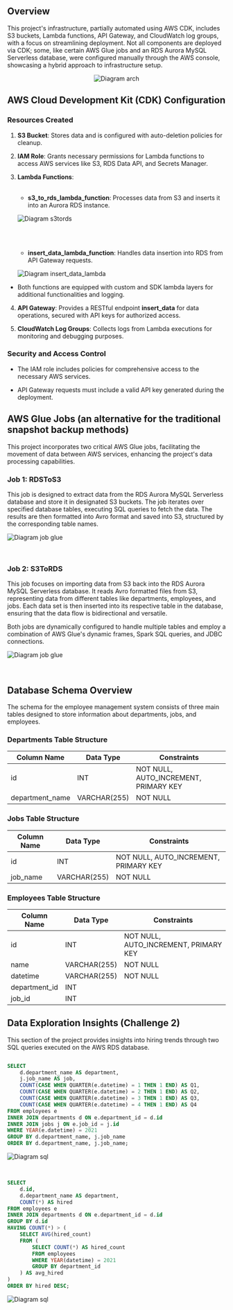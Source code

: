 Overview
---------------------------------------------

This project's infrastructure, partially automated using AWS CDK, includes S3 buckets, Lambda functions, 
API Gateway, and CloudWatch log groups, with a focus on streamlining deployment. 
Not all components are deployed via CDK; 
some, like certain AWS Glue jobs and an RDS Aurora MySQL Serverless database, 
were configured manually through the AWS console, showcasing a hybrid approach to infrastructure setup. 

<p align="center">
  <img src="docs/init.drawio.svg" alt="Diagram arch">
</p>

## AWS Cloud Development Kit (CDK) Configuration

### Resources Created

1.  **S3 Bucket**: Stores data and is configured with auto-deletion policies for cleanup.
    
2.  **IAM Role**: Grants necessary permissions for Lambda functions to access AWS services like S3, RDS Data API, and Secrets Manager.
    
   3.  **Lambda Functions**:
       <br><br>    
    
       *   **s3\_to\_rds\_lambda\_function**: Processes data from S3 and inserts it into an Aurora RDS instance.
       <p align="left">
           <img src="docs/s3_to_rds_lambda.svg" alt="Diagram s3tords">
       </p>
       
       <br><br>
        
       *   **insert\_data\_lambda\_function**: Handles data insertion into RDS from API Gateway requests.
       <p align="left">
             <img src="docs/insert_data_lambda.svg" alt="Diagram insert_data_lambda">
       </p>
        
  *   Both functions are equipped with custom and SDK lambda layers for additional functionalities and logging.
        
4.  **API Gateway**: Provides a RESTful endpoint **insert\_data** for data operations, secured with API keys for authorized access.
    
5.  **CloudWatch Log Groups**: Collects logs from Lambda executions for monitoring and debugging purposes.
    

### Security and Access Control

*   The IAM role includes policies for comprehensive access to the necessary AWS services.
    
*   API Gateway requests must include a valid API key generated during the deployment.


AWS Glue Jobs (an alternative for the traditional snapshot backup methods)
---------------------------

This project incorporates two critical AWS Glue jobs, facilitating the movement of data between AWS services, enhancing the project's data processing capabilities.

### Job 1: RDSToS3

This job is designed to extract data from the RDS Aurora MySQL Serverless database and store it in designated S3 buckets. The job iterates over specified database tables, executing SQL queries to fetch the data. The results are then formatted into Avro format and saved into S3, structured by the corresponding table names.
<p align="left">
     <img src="docs/RDSToS3JobGlue.svg" alt="Diagram job glue">
</p>
<br>

### Job 2: S3ToRDS

This job focuses on importing data from S3 back into the RDS Aurora MySQL Serverless database. It reads Avro formatted files from S3, representing data from different tables like departments, employees, and jobs. Each data set is then inserted into its respective table in the database, ensuring that the data flow is bidirectional and versatile.

Both jobs are dynamically configured to handle multiple tables and employ a combination of AWS Glue's dynamic frames, Spark SQL queries, and JDBC connections.
<p align="left">
     <img src="docs/S3ToRDSJobGlue.svg" alt="Diagram job glue">
</p>
<br>

## Database Schema Overview

The schema for the employee management system consists of three main tables designed to store information about departments, jobs, and employees.

### Departments Table Structure

| Column Name     | Data Type        | Constraints                  |
|-----------------|------------------|------------------------------|
| id              | INT              | NOT NULL, AUTO_INCREMENT, PRIMARY KEY |
| department_name | VARCHAR(255)     | NOT NULL                     |

### Jobs Table Structure

| Column Name | Data Type    | Constraints                  |
|-------------|--------------|------------------------------|
| id          | INT          | NOT NULL, AUTO_INCREMENT, PRIMARY KEY |
| job_name    | VARCHAR(255) | NOT NULL                     |

### Employees Table Structure

| Column Name   | Data Type    | Constraints                  |
|---------------|--------------|------------------------------|
| id            | INT          | NOT NULL, AUTO_INCREMENT, PRIMARY KEY |
| name          | VARCHAR(255) | NOT NULL                     |
| datetime      | VARCHAR(255) | NOT NULL                     |
| department_id | INT          |                              |
| job_id        | INT          |                              |


Data Exploration Insights (Challenge 2)
---------------------------

This section of the project provides insights into hiring trends through two SQL queries executed on the AWS RDS database.
```sql

SELECT
    d.department_name AS department,
    j.job_name AS job,
    COUNT(CASE WHEN QUARTER(e.datetime) = 1 THEN 1 END) AS Q1,
    COUNT(CASE WHEN QUARTER(e.datetime) = 2 THEN 1 END) AS Q2,
    COUNT(CASE WHEN QUARTER(e.datetime) = 3 THEN 1 END) AS Q3,
    COUNT(CASE WHEN QUARTER(e.datetime) = 4 THEN 1 END) AS Q4
FROM employees e
INNER JOIN departments d ON e.department_id = d.id
INNER JOIN jobs j ON e.job_id = j.id
WHERE YEAR(e.datetime) = 2021
GROUP BY d.department_name, j.job_name
ORDER BY d.department_name, j.job_name;
```
<p align="left">
     <img src="docs/req1_chall2.svg" alt="Diagram sql">
</p>
<br>

```sql
SELECT
    d.id,
    d.department_name AS department,
    COUNT(*) AS hired
FROM employees e
INNER JOIN departments d ON e.department_id = d.id
GROUP BY d.id
HAVING COUNT(*) > (
    SELECT AVG(hired_count)
    FROM (
        SELECT COUNT(*) AS hired_count
        FROM employees
        WHERE YEAR(datetime) = 2021
        GROUP BY department_id
    ) AS avg_hired
)
ORDER BY hired DESC;
```
<p align="left">
     <img src="docs/req2_chall2.svg" alt="Diagram sql">
</p>
<br>